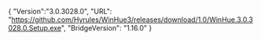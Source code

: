 {
  "Version":"3.0.3028.0",
  "URL": "https://github.com/Hyrules/WinHue3/releases/download/1.0/WinHue.3.0.3028.0.Setup.exe",
  "BridgeVersion": "1.16.0"
}           
